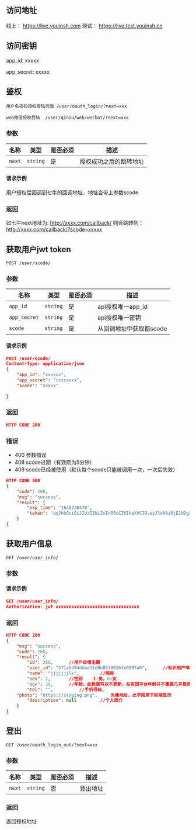 ## 访问地址
线上： https://live.youinsh.com
测试： https://live.test.youinsh.cn

## 访问密钥
app_id:	xxxxx

app_secret:	xxxxx

## 鉴权
```
用户名密码授权登陆页面 /user/oauth_login/?next=xxx

web微信授权登陆  /user/qiniu/web/wechat/?next=xxx
```
### 参数
|名称|类型|是否必须|描述|
|----|----|----|----|
|`next`|`string`|是|授权成功之后的跳转地址|

#### 请求示例
用户授权后回调到七牛的回调地址，地址会带上参数scode
### 返回
如七牛next地址为:	http://xxxx.com/callback/
则会跳转到：http://xxxx.com/callback/?scode=xxxxx



## 获取用户jwt token

```
POST /user/scode/
```
### 参数
|名称|类型|是否必须|描述|
|----|----|----|----|
|`app_id`|`string`|是|api授权唯一app_id|
|`app_secret`|`string`|是|api授权唯一密钥|
|`scode`|`string`|是|从回调地址中获取都scode|


#### 请求示例
```json
POST /user/scode/
Content-Type: application/json
{
    "app_id": "xxxxxx",
    "app_secret": "xxxxxxxx",
    "scode": "xxxxx"
   
}
```
### 返回
```json
HTTP CODE 200
```
### 错误
- 400 参数错误
- 408 scode过期（有效期为5分钟）
- 409 scode已经被使用（默认每个scode只能被调用一次，一次后失效）

```json
HTTP CODE 500
{
    "code": 200,
    "msg": "success",
    "result": {
        "exp_time": "1548730476",
        "token": "eyJhbGciOiJIUzI1NiIsInR5cCI6IkpXVCJ9.eyJleHAiOjE1NDg3MzA0NzYsImVtYWlsIjoiIiwidXNlcl9pZCI6NDE2LCJ1c2VybmFtZSI6IjE3NTIxMDI4MjM2In0.GvoyAvyF98blMOYxIw_abHXW7TPTUaOAKzEzk3w-xqw"
    }
}


```

## 获取用户信息
```
GET /user/user_info/
```

### 参数


#### 请求示例
```json
GET /user/user_info/
Authorization: jwt xxxxxxxxxxxxxxxxxxxxxxxxxxxxxxxx
```
### 返回
```json
HTTP CODE 200
{
    "msg": "success",
    "code": 200,
    "result": {
        "id": 386,		//用户自增主键
        "user_id": "571a5b94ddae11e8b85300163e0097a6",		//标识用户唯一uid
        "name": "jjjjjjjlk",		//昵称
        "sex": 1,		//性别	1:男，0:女
        "age": 30,		//年龄，此数据可以不更新，在有因平台年龄并不重要几乎是假数据
        "tel": "",			//手机号码，
	"photo": "https://staging.png",		头像地址，此字段用于前端显示
        "description": null			//个人简介
    }	
}
```

## 登出
```
GET /user/oauth_login_out/?next=xxx
```
### 参数
|名称|类型|是否必须|描述|
|----|----|----|----|
|`next`|`string`|否|登出地址|

### 返回

返回授权地址
